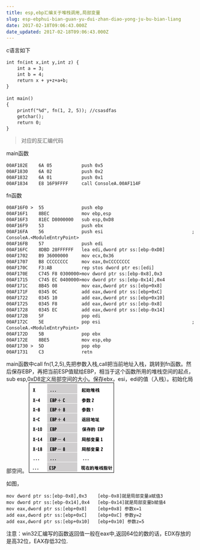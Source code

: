 ```yaml
---
title: esp,ebp汇编关于堆栈调用,局部变量
slug: esp-ebphui-bian-guan-yu-dui-zhan-diao-yong-ju-bu-bian-liang
date: 2017-02-18T09:06:43.000Z
date_updated: 2017-02-18T09:06:43.000Z
---
```


c语言如下

    int fn(int x,int y,int z) {
    	int a = 3;
    	int b = 4;
    	return x + y+z+a+b;
    }
    
    int main()
    {
    	printf("%d", fn(1, 2, 5)); //csasdfas
    	getchar();
        return 0;
    }
    
    

> 对应的反汇编代码

main函数

    00AF182E    6A 05           push 0x5
    00AF1830    6A 02           push 0x2
    00AF1832    6A 01           push 0x1
    00AF1834    E8 16F9FFFF     call ConsoleA.00AF114F
    

fn函数

    00AF16F0 >  55              push ebp
    00AF16F1    8BEC            mov ebp,esp
    00AF16F3    81EC D8000000   sub esp,0xD8
    00AF16F9    53              push ebx
    00AF16FA    56              push esi                                 ; ConsoleA.<ModuleEntryPoint>
    00AF16FB    57              push edi
    00AF16FC    8DBD 28FFFFFF   lea edi,dword ptr ss:[ebp-0xD8]
    00AF1702    B9 36000000     mov ecx,0x36
    00AF1707    B8 CCCCCCCC     mov eax,0xCCCCCCCC
    00AF170C    F3:AB           rep stos dword ptr es:[edi]
    00AF170E    C745 F8 0300000>mov dword ptr ss:[ebp-0x8],0x3
    00AF1715    C745 EC 0400000>mov dword ptr ss:[ebp-0x14],0x4
    00AF171C    8B45 08         mov eax,dword ptr ss:[ebp+0x8]
    00AF171F    0345 0C         add eax,dword ptr ss:[ebp+0xC]
    00AF1722    0345 10         add eax,dword ptr ss:[ebp+0x10]
    00AF1725    0345 F8         add eax,dword ptr ss:[ebp-0x8]
    00AF1728    0345 EC         add eax,dword ptr ss:[ebp-0x14]
    00AF172B    5F              pop edi
    00AF172C    5E              pop esi                                  ; ConsoleA.<ModuleEntryPoint>
    00AF172D    5B              pop ebx
    00AF172E    8BE5            mov esp,ebp
    00AF1730 >  5D              pop ebp
    00AF1731    C3              retn
    

main函数中call fn(1,2,5),先把参数入栈,call把当前地址入栈，跳转到fn函数。然后保存EBP，再把当前ESP值赋给EBP，相当于这个函数所用的堆栈空间的起点，sub esp,0xD8定义局部空间的大小。保存ebx，esi，edi的值（入栈）。初始化局部空间。
![](/source/images/2017/02/2012081414392956.gif)

如图，

    mov dword ptr ss:[ebp-0x8],0x3    [ebp-0x8]就是局部变量a赋值3
    mov dword ptr ss:[ebp-0x14],0x4   [ebp-0x14]就是局部变量b赋值4
    mov eax,dword ptr ss:[ebp+0x8]    [ebp+0x8] 参数x=1
    add eax,dword ptr ss:[ebp+0xC]    [ebp+0xC] 参数y=2
    add eax,dword ptr ss:[ebp+0x10]   [ebp+0x10] 参数z=5
    

注意：win32汇编写的函数返回值一般在eax中,返回64位的数的话，EDX存放的是高32位，EAX存低32位.
